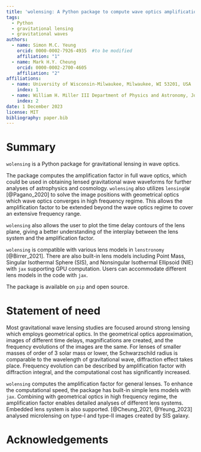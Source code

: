 ```yaml
---
title: 'wolensing: A Python package to compute wave optics amplification factor for gravitational wave'
tags:
  - Python
  - gravitational lensing
  - gravitational waves
authors:
  - name: Simon M.C. Yeung
    orcid: 0000-0002-7926-4935  #to be modified
    affiliation: "1"
  - name: Mark H.Y. Cheung
    orcid: 0000-0002-2700-4605
    affiliation: "2"
affiliations:
  - name: University of Wisconsin-Milwaukee, Milwaukee, WI 53201, USA
    index: 1
  - name: William H. Miller III Department of Physics and Astronomy, Johns Hopkins University, 3400 North Charles Street, Baltimore, Maryland, 21218, USA
    index: 2
date: 1 December 2023
license: MIT
bibliography: paper.bib
---
```


# Summary

`wolensing` is a Python package for gravitational lensing in wave optics. 

The package computes the amplification factor in full wave optics, which could be used in obtaining lensed gravitational wave waveforms for further analyses of astrophysics and cosmology.  `wolensing`  also utilizes `lensingGW` [@Pagano_2020] to solve the image positions with geometrical optics which wave optics converges in high frequency regime. This allows the amplification factor to be extended beyond the wave optics regime to cover an extensive frequency range. 

`wolensing` also allows the user to plot the time delay contours of the lens plane, giving a better understanding of the interplay between the lens system and the amplification factor. 

`wolensing` is compatible with various lens models in `lenstronomy` [@Birrer_2021]. There are also built-in lens models including Point Mass, Singular Isothermal Sphere (SIS), and Nonsingular Isothermal Ellipsoid (NIE) with `jax` supporting GPU computation. Users can accommodate different lens models in the code with `jax`.

The package is available on `pip` and open source.  


# Statement of need

Most gravitational wave lensing studies are focused around strong lensing which employs geometrical optics. In the geometrical optics approximation, images of different time delays, magnifications are created, and the frequency evolutions of the images are the same. For lenses of smaller masses of order of 3 solar mass or lower, the Schwarzschild radius is comparable to the wavelength of gravitational wave, diffraction effect takes place. Frequency evolution can be described by amplification factor with diffraction integral, and the computational cost has significantly increased. 

`wolensing` computes the amplification factor for general lenses. To enhance the computational speed, the package has built-in simple lens models with `jax`. Combining with geometrical optics in high frequency regime, the amplification factor enables detailed analyses of different lens systems. Embedded lens system is also supported. [@Cheung_2021, @Yeung_2023] analysed microlensing on type-I and type-II images created by SIS galaxy.

# Acknowledgements

